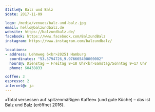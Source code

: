 ```yaml
---
$title@: Balz und Balz
$date: 2017-11-09

logo: /media/venues/balz-und-balz.jpg
email: hello@balzundbalz.de
website: https://balzundbalz.de/
facebook: https://www.facebook.com/BalzundBalz
instagram: https://www.instagram.com/balzundbalz/

locations:
- address: Lehmweg 6<br>20251 Hamburg
  coordinates: "53.5794726,9.976665400000002"
  hours@: Dienstag – Freitag 8–18 Uhr<br>Samstag/Sonntag 9–17 Uhr
  phone: 60438833

coffee: 3
espresso: 2
internet@: ja
---
```


»Total versessen auf spitzenmäßigen Kaffee« (und gute Küche) – das ist Balz und Balz (eröffnet 2016).